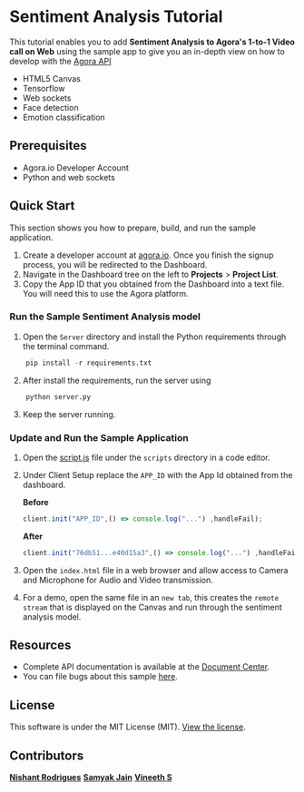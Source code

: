 # Sentiment Analysis Tutorial
This tutorial enables you to add **Sentiment Analysis to Agora's 1-to-1 Video call on Web** using the sample app to give you an in-depth view on how to develop with the [Agora API](https://docs.agora.io/en/2.2/product/Voice/API%20Reference/communication_web_audio#voice-call-api)

 - HTML5 Canvas
 - Tensorflow
 - Web sockets
 - Face detection
 - Emotion classification

## Prerequisites
- Agora.io Developer Account
- Python and web sockets

## Quick Start
This section shows you how to prepare, build, and run the sample application.

1. Create a developer account at [agora.io](https://dashboard.agora.io/signin/). Once you finish the signup process, you will be redirected to the Dashboard.
2. Navigate in the Dashboard tree on the left to **Projects** > **Project List**.
3. Copy the App ID that you obtained from the Dashboard into a text file. You will need this to use the Agora platform.

### Run the Sample Sentiment Analysis model 

1. Open the `Server` directory and install the Python requirements through the terminal command.
```python
    pip install -r requirements.txt
```
2. After install the requirements, run the server using
```python
    python server.py
```
3. Keep the server running.

### Update and Run the Sample Application 

1. Open the [script.js](scripts/script.js) file under the `scripts` directory in a code editor.
2. Under Client Setup replace the `APP_ID` with the App Id obtained from the dashboard.

	**Before**

	``` JavaScript
	client.init("APP_ID",() => console.log("...") ,handleFail);
	```

	**After**

	``` JavaScript
	client.init("76db51...e40d15a3",() => console.log("...") ,handleFail);
	```
3. Open the `index.html` file in a web browser and allow access to Camera and Microphone for Audio and Video transmission.
4. For a demo, open the same file in an `new tab`, this creates the `remote stream` that is displayed on the Canvas and run through the sentiment analysis model.

## Resources
* Complete API documentation is available at the [Document Center](https://docs.agora.io/en/).
* You can file bugs about this sample [here](https://github.com/nishnash54/SentimentAnalysis/issues).


## License
This software is under the MIT License (MIT). [View the license](LICENSE.md).

## Contributors
**[Nishant Rodrigues](https://github.com/nishnash54)**
**[Samyak Jain](https://github.com/samyak-jain)**
**[Vineeth S](https://github.com/technophilic)**